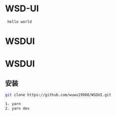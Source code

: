 # WSD-UI

```vue
 hello world
```

# WSDUI
# WSDUI 
## 安装

```bash
git clone https://github.com/wuwu19988/WSDUI.git

1. yarn
2. yarn dev

```

